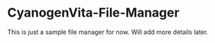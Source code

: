# CyanogenVita-File-Manager

This is just a sample file manager for now. Will add more details later.
